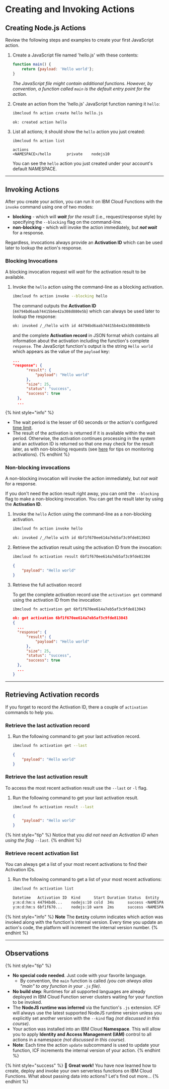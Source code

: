<!--
#
# Licensed to the Apache Software Foundation (ASF) under one or more
# contributor license agreements.  See the NOTICE file distributed with
# this work for additional information regarding copyright ownership.
# The ASF licenses this file to You under the Apache License, Version 2.0
# (the "License"); you may not use this file except in compliance with
# the License.  You may obtain a copy of the License at
#
#     http://www.apache.org/licenses/LICENSE-2.0
#
# Unless required by applicable law or agreed to in writing, software
# distributed under the License is distributed on an "AS IS" BASIS,
# WITHOUT WARRANTIES OR CONDITIONS OF ANY KIND, either express or implied.
# See the License for the specific language governing permissions and
# limitations under the License.
#
-->

# Creating and Invoking Actions

## Creating Node.js Actions

Review the following steps and examples to create your first JavaScript action.

1. Create a JavaScript file named 'hello.js' with these contents:

    ```javascript
    function main() {
        return {payload: 'Hello world'};
    }
    ```

    _The JavaScript file might contain additional functions. However, by convention, a function called `main` is the default entry point for the action._

2. Create an action from the 'hello.js' JavaScript function naming it `hello`:

    ```bash
    ibmcloud fn action create hello hello.js
    ```

    ```text
    ok: created action hello
    ```

3. List all actions; it should show the `hello` action you just created:

    ```bash
    ibmcloud fn action list
    ```

    ```text
    actions
    <NAMESPACE>/hello       private    nodejs10
    ```

    You can see the `hello` action you just created under your account's default NAMESPACE.

---

## Invoking Actions

After you create your action, you can run it on IBM Cloud Functions with the `invoke` command using one of two modes:

- **blocking** - which will _**wait** for the result_ \(i.e., request/response style\) by specifying the `--blocking` flag on the command-line.
- **non-blocking** - which will invoke the action immediately, but _**not wait**_ for a response.

Regardless, invocations always provide an **Activation ID** which can be used later to lookup the action's response.

### **Blocking Invocations**

A blocking invocation request will _wait_ for the activation result to be available.

1. Invoke the `hello` action using the command-line as a blocking activation.

    ```bash
    ibmcloud fn action invoke --blocking hello
    ```

    The command outputs the **Activation ID** (`44794bd6aab74415b4e42a308d880e5b`) which can always be used later to lookup the response:

    ```bash
    ok: invoked /_/hello with id 44794bd6aab74415b4e42a308d880e5b
    ```

    and the complete **Activation record** in JSON format which contains all information about the activation including the function's complete `response`. The JavaScript function's output is the string `Hello world` which appears as the value of the `payload` key:

    ```json
    ...
    "response": {
          "result": {
              "payload": "Hello world"
          },
          "size": 25,
          "status": "success",
          "success": true
      },
      ...
    ```

{% hint style="info" %}
- The wait period is the lesser of 60 seconds or the action's configured [time limit](https://github.com/apache/incubator-openwhisk/blob/master/docs/reference.md#per-action-timeout-ms-default-60s).
- The result of the activation is returned if it is available within the wait period. Otherwise, the activation continues processing in the system and an activation ID is returned so that one may check for the result later, as with non-blocking requests \(see [here](https://github.com/apache/incubator-openwhisk/blob/master/docs/actions.md#watching-action-output) for tips on monitoring activations\).
{% endhint %}

### **Non-blocking invocations**

A non-blocking invocation will invoke the action immediately, but _not wait_ for a response.

If you don't need the action result right away, you can omit the `--blocking` flag to make a non-blocking invocation. You can get the result later by using the **Activation ID**.

1. Invoke the `hello` Action using the command-line as a non-blocking activation.

    ```bash
    ibmcloud fn action invoke hello
    ```

    ```bash
    ok: invoked /_/hello with id 6bf1f670ee614a7eb5af3c9fde813043
    ```

2. Retrieve the activation result using the activation ID from the invocation:

    ```bash
    ibmcloud fn activation result 6bf1f670ee614a7eb5af3c9fde81304
    ```

    ```json
    {
        "payload": "Hello world"
    }
    ```

3. Retrieve the full activation record

    To get the complete activation record use the `activation get` command using the activation ID from the invocation:

    ```bash
    ibmcloud fn activation get 6bf1f670ee614a7eb5af3c9fde813043
    ```

    ```json
    ok: got activation 6bf1f670ee614a7eb5af3c9fde813043
    {
      ...
      "response": {
          "result": {
              "payload": "Hello world"
          },
          "size": 25,
          "status": "success",
          "success": true
      },
      ...
    }
    ```

---

## Retrieving Activation records

If you forget to record the Activation ID, there a couple of `activation` commands to help you.

### **Retrieve the last activation record**

1. Run the following command to get your last activation record.

    ```bash
    ibmcloud fn activation get --last
    ```

    ```json
    {
        "payload": "Hello world"
    }
    ```

### **Retrieve the last activation result**

To access the most recent activation result use the `--last` or `-l` flag.

1. Run the following command to get your last activation result.

    ```bash
    ibmcloud fn activation result --last
    ```

    ```json
    {
        "payload": "Hello world"
    }
    ```

{% hint style="tip" %}
Notice that you _did not need an Activation ID when using the flag `--last`._
{% endhint %}

### **Retrieve recent activation list**

You can always get a list of your most recent activations to find their Activation IDs.

1. Run the following command to get a list of your most recent activations:

    ```bash
    ibmcloud fn activation list
    ```

    ```bash
    Datetime   Activation ID  Kind      Start Duration Status  Entity
    y:m:d:hm:s 44794bd6...    nodejs:10 cold  34s      success <NAMESPACE>/hello:0.0.1
    y:m:d:hm:s 6bf1f670...    nodejs:10 warm  2ms      success <NAMESPACE>/hello:0.0.1
    ```

{% hint style="info" %}
**Note** The **`Entity`** column indicates which action was invoked along with the function's internal version. Every time you update an action's code, the platform will increment the internal version number.
{% endhint %}

---

## Observations

{% hint style="tip" %}
- **No special code needed**. Just code with your favorite language.
  - By convention, the `main` function is called _(you can always alias "main" to any function in your `.js` file)_.
- **No build step**: Runtimes for all supported languages are already deployed in IBM Cloud Function server clusters waiting for your function to be invoked.
- The **NodeJS runtime was inferred** via the function's `.js` extension. ICF will always use the latest supported NodeJS runtime version unless you explicitly set another version with the `--kind` flag _(not discussed in this course)_.
- Your action was installed into an IBM Cloud **Namespace**. This will allow you to apply **Identity and Access Management (IAM)** control to all actions in a namespace _(not discussed in this course)_.
- **Note**: Each time the action `update` subcommand is used to update your function, ICF increments the internal version of your action.
{% endhint %}

{% hint style="success" %}
🎉 **Great work!** You have now learned how to create, deploy and invoke your own serverless functions on IBM Cloud Functions. What about passing data into actions? Let's find out more...
{% endhint %}
